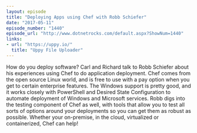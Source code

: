```yaml
---
layout: episode
title: "Deploying Apps using Chef with Robb Schiefer"
date: "2017-05-11"
episode_number: "1440"
episode_url: "http://www.dotnetrocks.com/default.aspx?ShowNum=1440"
links:
- url: "https://uppy.io/"
  title: "Uppy File Uploader"
---
```


How do you deploy software? Carl and Richard talk to Robb Schiefer about his experiences using Chef to do application deployment. Chef comes from the open source Linux world, and is free to use with a pay option when you get to certain enterprise features. The Windows support is pretty good, and it works closely with PowerShell and Desired State Configuration to automate deployment of Windows and Microsoft services. Robb digs into the testing component of Chef as well, with tools that allow you to test all sorts of options around your deployments so you can get them as robust as possible. Whether your on-premise, in the cloud, virtualized or containerized, Chef can help!
